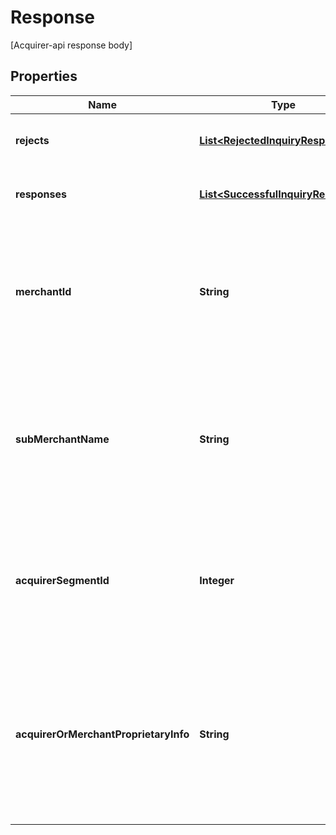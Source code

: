 

# Response

[Acquirer-api response body]

## Properties

| Name | Type | Description | Notes |
|------------ | ------------- | ------------- | -------------|
|**rejects** | [**List&lt;RejectedInquiryResponse&gt;**](RejectedInquiryResponse.md) | [List of Rejected Inquiry Response] |  |
|**responses** | [**List&lt;SuccessfulInquiryResponse&gt;**](SuccessfulInquiryResponse.md) | [List of Successful Inquiry Responses] |  |
|**merchantId** | **String** | [This field contains the VAU Merchant ID that was submitted in the associated Acquirer Inquiry Request.] |  |
|**subMerchantName** | **String** | [This field contains the sub merchant name that was submitted in the associated Acquirer Inquiry Request.] |  [optional] |
|**acquirerSegmentId** | **Integer** | [This field contains the VAU Acquirer Segment ID of the associated Acquirer Inquiry Request.] |  |
|**acquirerOrMerchantProprietaryInfo** | **String** | [This field contains the Acquirer or merchant Proprietary information that was submitted in the associated Acquirer Inquiry Request.] |  [optional] |



